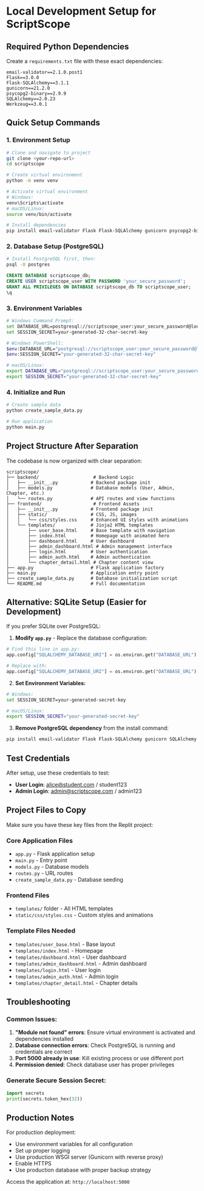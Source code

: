 # Local Development Setup for ScriptScope

## Required Python Dependencies

Create a `requirements.txt` file with these exact dependencies:

```
email-validator==2.1.0.post1
Flask==3.0.0
Flask-SQLAlchemy==3.1.1
gunicorn==21.2.0
psycopg2-binary==2.9.9
SQLAlchemy==2.0.23
Werkzeug==3.0.1
```

## Quick Setup Commands

### 1. Environment Setup
```bash
# Clone and navigate to project
git clone <your-repo-url>
cd scriptscope

# Create virtual environment
python -m venv venv

# Activate virtual environment
# Windows:
venv\Scripts\activate
# macOS/Linux:
source venv/bin/activate

# Install dependencies
pip install email-validator Flask Flask-SQLAlchemy gunicorn psycopg2-binary SQLAlchemy Werkzeug
```

### 2. Database Setup (PostgreSQL)
```bash
# Install PostgreSQL first, then:
psql -U postgres
```

```sql
CREATE DATABASE scriptscope_db;
CREATE USER scriptscope_user WITH PASSWORD 'your_secure_password';
GRANT ALL PRIVILEGES ON DATABASE scriptscope_db TO scriptscope_user;
\q
```

### 3. Environment Variables
```bash
# Windows Command Prompt:
set DATABASE_URL=postgresql://scriptscope_user:your_secure_password@localhost:5432/scriptscope_db
set SESSION_SECRET=your-generated-32-char-secret-key

# Windows PowerShell:
$env:DATABASE_URL="postgresql://scriptscope_user:your_secure_password@localhost:5432/scriptscope_db"
$env:SESSION_SECRET="your-generated-32-char-secret-key"

# macOS/Linux:
export DATABASE_URL="postgresql://scriptscope_user:your_secure_password@localhost:5432/scriptscope_db"
export SESSION_SECRET="your-generated-32-char-secret-key"
```

### 4. Initialize and Run
```bash
# Create sample data
python create_sample_data.py

# Run application
python main.py
```

## Project Structure After Separation

The codebase is now organized with clear separation:

```
scriptscope/
├── backend/                    # Backend Logic
│   ├── __init__.py            # Backend package init
│   ├── models.py              # Database models (User, Admin, Chapter, etc.)
│   └── routes.py              # API routes and view functions  
├── frontend/                   # Frontend Assets
│   ├── __init__.py            # Frontend package init
│   ├── static/                # CSS, JS, images
│   │   └── css/styles.css     # Enhanced UI styles with animations
│   └── templates/             # Jinja2 HTML templates
│       ├── user_base.html     # Base template with navigation
│       ├── index.html         # Homepage with animated hero
│       ├── dashboard.html     # User dashboard
│       ├── admin_dashboard.html # Admin management interface
│       ├── login.html         # User authentication
│       ├── admin_auth.html    # Admin authentication  
│       └── chapter_detail.html # Chapter content view
├── app.py                     # Flask application factory
├── main.py                    # Application entry point
├── create_sample_data.py      # Database initialization script
└── README.md                  # Full documentation
```

## Alternative: SQLite Setup (Easier for Development)

If you prefer SQLite over PostgreSQL:

1. **Modify `app.py`** - Replace the database configuration:
```python
# Find this line in app.py:
app.config["SQLALCHEMY_DATABASE_URI"] = os.environ.get("DATABASE_URL")

# Replace with:
app.config["SQLALCHEMY_DATABASE_URI"] = os.environ.get("DATABASE_URL") or "sqlite:///scriptscope.db"
```

2. **Set Environment Variables:**
```bash
# Windows:
set SESSION_SECRET=your-generated-secret-key

# macOS/Linux:
export SESSION_SECRET="your-generated-secret-key"
```

3. **Remove PostgreSQL dependency** from the install command:
```bash
pip install email-validator Flask Flask-SQLAlchemy gunicorn SQLAlchemy Werkzeug
```

## Test Credentials

After setup, use these credentials to test:

- **User Login**: alice@student.com / student123
- **Admin Login**: admin@scriptscope.com / admin123

## Project Files to Copy

Make sure you have these key files from the Replit project:

### Core Application Files
- `app.py` - Flask application setup
- `main.py` - Entry point
- `models.py` - Database models
- `routes.py` - URL routes
- `create_sample_data.py` - Database seeding

### Frontend Files
- `templates/` folder - All HTML templates
- `static/css/styles.css` - Custom styles and animations

### Template Files Needed
- `templates/user_base.html` - Base layout
- `templates/index.html` - Homepage  
- `templates/dashboard.html` - User dashboard
- `templates/admin_dashboard.html` - Admin dashboard
- `templates/login.html` - User login
- `templates/admin_auth.html` - Admin login
- `templates/chapter_detail.html` - Chapter details

## Troubleshooting

### Common Issues:

1. **"Module not found" errors**: Ensure virtual environment is activated and dependencies installed
2. **Database connection errors**: Check PostgreSQL is running and credentials are correct
3. **Port 5000 already in use**: Kill existing process or use different port
4. **Permission denied**: Check database user has proper privileges

### Generate Secure Session Secret:
```python
import secrets
print(secrets.token_hex(32))
```

## Production Notes

For production deployment:
- Use environment variables for all configuration
- Set up proper logging
- Use production WSGI server (Gunicorn with reverse proxy)
- Enable HTTPS
- Use production database with proper backup strategy

Access the application at: `http://localhost:5000`